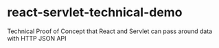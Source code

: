 # react-servlet-technical-demo
Technical Proof of Concept that React and Servlet can pass around data with HTTP JSON API
